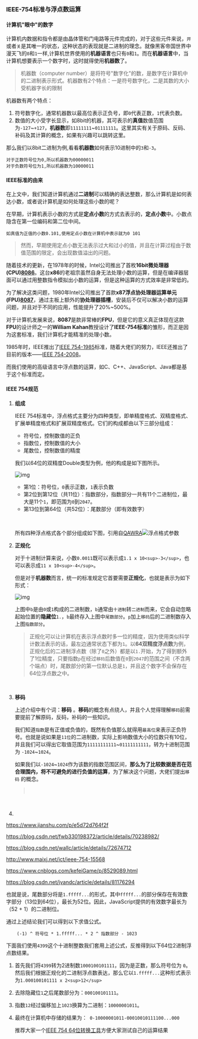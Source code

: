 ### IEEE-754标准与浮点数运算



#### 计算机"眼中"的数字

计算机内数据和指令都是由晶体管和门电路等元件完成的，对于这些元件来说，`开`或者`关`是其唯一的状态，这种状态的表现就是二进制的理念。就像黑客帝国世界中漫天飞的`0`和`1`一样,计算机世界使用的**机器语言**也只有`0`和`1`。而在**机器语言**中，当计算机想要表示一个数字时，这时就得使用**机器数**了。

> 机器数（computer number）是将符号"数字化"的数，是数字在计算机中的二进制表示形式。机器数有2个特点：一是符号数字化，二是其数的大小受机器字长的限制

机器数有两个特点：

1. 符号数字化，通常机器数以最高位表示正负号，即`0`代表正数，`1`代表负数。
2. 数值的大小受字长显示，如8bit的机器，其可表示的**真值**数值范围为`-127`~`+127`，**机器数**即`11111111`~`01111111`。这里其实有关于原码、反码、补码及其计算的概念，如果有兴趣可以跳转这里。

那么我们以8bit二进制为例,看看**机器数**如何表示10进制中的`3`和`-3`。

```
对于正数符号位为0,所以机器数为00000011
对于负数符号位为1,所以机器数为10000011
```



#### IEEE标准的由来

在上文中，我们知道计算机通过**二进制**可以精确的表达整数，那么计算机是如何表达小数，或者说计算机是如何处理这些小数的呢？

在早期，计算机表示小数的方式是**定点小数**的方式去表示的，**定点小数**中。小数点隐含在第一位编码和第二位中间。

```
如真值为正值的小数0.101,使用定点小数在计算机中表示就为0 101
```

> 然而，早期使用定点小数无法表示过大和过小的值，并且在计算过程由于数值范围的限定，会出现数值溢出的问题。

随着技术的更新，在1978年的时候，Intel公司推出了首枚**16bit微处理器(CPU)[8086](https://en.wikipedia.org/wiki/Intel_8086)**。这台**x86**的老祖宗虽然自身无法处理小数的运算，但是在编译器层面可以通过用整数指令模拟出小数的运算，但是这种运算的方式效率是非常低的。

为了解决这类问题，1980年Intel公司推出了首款**x87浮点协处理器运算单元(FPU)[8087](https://en.wikipedia.org/wiki/Intel_8087)**，通过主板上额外的**协处理器插槽**，安装后不仅可以解决小数的运算问题，并且对于不同的应用，性能提升了20%~500%。

对于计算机发展来说，**8087**是款非常棒的**FPU**，但是它的意义真正体现在这款**FPU**的设计师之一的**William Kahan**教授设计了**IEEE-754标准**的雏形，而正是因为这套标准，我们计算机才能精准的处理小数。

1985年时，IEEE推出了[IEEE 754-1985](https://en.wikipedia.org/wiki/IEEE_754-1985)标准，随着大佬们的努力，IEEE还推出了目前的版本——[IEEE 754-2008](https://en.wikipedia.org/wiki/IEEE_754-2008_revision)。

而我们使用的高级语言中浮点数的运算，如C、C++、JavaScript、Java都是基于这个标准而定。

 

#### IEEE 754规范

1. **组成**

   IEEE 754标准中，浮点格式主要分为四种类型，即单精度格式、双精度格式、扩展单精度格式和扩展双精度格式。它们的构成都由以下三部分组成：

   - 符号位，控制数值的正负
   - 指数位，控制数值的大小
   - 尾数位，控制数值的精度

   我们以64位的双精度Double类型为例，他的构成是如下图所示。

   ![img](https://img-blog.csdn.net/20180821174847621?watermark/2/text/aHR0cHM6Ly9ibG9nLmNzZG4ubmV0L3NpbmF0XzM2NTIxNjU1/font/5a6L5L2T/fontsize/400/fill/I0JBQkFCMA==/dissolve/70)

   - 第1位：符号位，`0`表示正数，`1`表示负数
   - 第2位到第12位（共11位）：指数部分，指数部分一共有11个二进制位，最大是11个`1`，即范围为`0`到`2047`。
   - 第13位到第64位（共52位）：尾数部分（即有效数字）

   ​

   所有四种浮点格式各个部分组成如下图，引用自[QAWRA](https://blog.csdn.net/wallc/article/details/72674712)![浮点格式参数](https://img-blog.csdn.net/20170524111255109?watermark/2/text/aHR0cDovL2Jsb2cuY3Nkbi5uZXQvd2FsbGM=/font/5a6L5L2T/fontsize/400/fill/I0JBQkFCMA==/dissolve/70/gravity/SouthEast)

2. **正规化**

   对于十进制计算来说，小数`0.0011`既可以表示成`1.1 x 10<sup>-3</sup>`，也可以表示成`11 x 10<sup>-4</sup>`。

   但是对于**机器数**而言，统一的标准规定它首要需要**正规化**，也就是表示为如下形式：

   ![img](https://upload-images.jianshu.io/upload_images/6168671-e7f76c9418c334b9.png?imageMogr2/auto-orient/strip%7CimageView2/2/w/163/format/webp)

   上图中`b`是由`0`或`1`构成的二进制数，`b`通常由`十进制`转`二进制`而来，它会自动忽略起始位置的**隐藏位**`1.`，`b`最终存入上图中`尾数部分`。`p`加上`移码`后的二进制数存入上图`指数部分`。

   >正规化可以让计算机在表示浮点数时多一位的精度，因为使用类似科学计数法表示的话，最左边通常状态下都为`1`。以**64双精度浮点数**为例，正规化后的二进制浮点数（除了`0`之外）都是以`1.`开始，为了得到额外了1位精度，只要指数`p`在经过`移码`后数值在`0`到`2047`的范围之间（不含两个端点）时，尾数部分的第一位默认总是`1`，并且这个数字不会保存在64位浮点数之中。

   ​

3. **移码**

   上述介绍中有个词：**移码** 。**移码**的概念有点绕人，并且个人觉得理解`移码`前需要提前了解原码，反码，补码的一些知识。

   我们知道`指数`是有正值或负值的，既然有负值那么就得用`最高位`来表示正负符号。也就是说如果是`11位`的二进制数，实际上影响数值大小的位数只有10位，并且我们可以得出它取值范围为`11111111111`~`01111111111`，转为十进制范围为 `-1024`~`1024`。

   如果我们以`-1024`~`1024`作为该数的指数范围区间，**那么为了比较数据是否在范合理围内，将不可避免的进行负值的运算**，为了解决这个问题，大佬们提出`移码` 的概念。

   >​

   ​

4. ​


https://www.jianshu.com/p/e5d72d764f2f   

https://blog.csdn.net/fwb330198372/article/details/70238982/

https://blog.csdn.net/wallc/article/details/72674712

http://www.maixj.net/ict/ieee-754-15568

https://www.cnblogs.com/kefeiGame/p/8529089.html

https://blog.csdn.net/jvandc/article/details/81176294

  也就是说，尾数部分将是`1.fffff...`的形式，其中`fffff...`的部分保存在有效数字部分（13位到64位），最长为52位。因此，JavaScript提供的有效数字最长为（52 + 1）的二进制位。

  通过上述结论我们可以得到以下求值公式。

```
    (-1) ^ 符号位 * 1.fffff... * 2 ^ 指数部分 - 1023
```

​    下面我们使用`4399`这个十进制整数我们套用上述公式，反推得到以下64位2进制浮点数结果。

1. 首先我们将`4399`转为2进制数`1000100101111`，因为是正数，那么符号位为 `0`。 然后我们根据正规化的二进制浮点数表达，那么它以`1.fffff...`这种形式表示为`1.000100101111 x 2<sup>12</sup>`


1. 去除隐藏位`1`之后尾数部分为：`000100101111`。

2. 指数`12`经过偏移加上`1023`换算为二进制：`10000001011`。

3. 最终在计算机中存储的结果为：` 0-10000001011-00010010111100...000`

   推荐大家一个[IEEE 754 64位转换工具](http://www.binaryconvert.com/convert_double.html)方便大家测试自己的运算结果